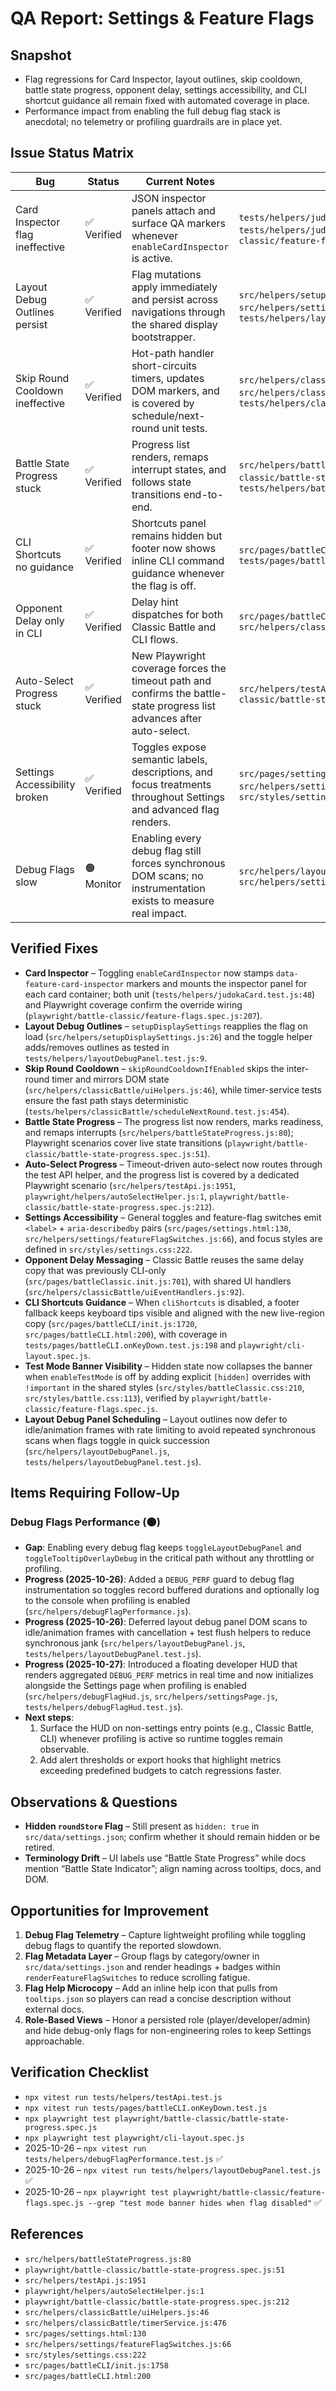 # QA Report: Settings & Feature Flags

## Snapshot

- Flag regressions for Card Inspector, layout outlines, skip cooldown, battle state progress, opponent delay, settings accessibility, and CLI shortcut guidance all remain fixed with automated coverage in place.
- Performance impact from enabling the full debug flag stack is anecdotal; no telemetry or profiling guardrails are in place yet.

## Issue Status Matrix

| Bug                             | Status      | Current Notes                                                                                                           | Evidence                                                                                                                                                  |
| ------------------------------- | ----------- | ----------------------------------------------------------------------------------------------------------------------- | --------------------------------------------------------------------------------------------------------------------------------------------------------- |
| Card Inspector flag ineffective | ✅ Verified | JSON inspector panels attach and surface QA markers whenever `enableCardInspector` is active.                           | `tests/helpers/judokaCard.test.js:48`, `tests/helpers/judokaCard.test.js:85`, `playwright/battle-classic/feature-flags.spec.js:207`                       |
| Layout Debug Outlines persist   | ✅ Verified | Flag mutations apply immediately and persist across navigations through the shared display bootstrapper.                | `src/helpers/setupDisplaySettings.js:26`, `src/helpers/settingsPage.js:178`, `tests/helpers/layoutDebugPanel.test.js:9`                                   |
| Skip Round Cooldown ineffective | ✅ Verified | Hot-path handler short-circuits timers, updates DOM markers, and is covered by schedule/next-round unit tests.          | `src/helpers/classicBattle/uiHelpers.js:46`, `src/helpers/classicBattle/timerService.js:476`, `tests/helpers/classicBattle/scheduleNextRound.test.js:454` |
| Battle State Progress stuck     | ✅ Verified | Progress list renders, remaps interrupt states, and follows state transitions end-to-end.                               | `src/helpers/battleStateProgress.js:80`, `playwright/battle-classic/battle-state-progress.spec.js:1`, `tests/helpers/battleStateProgress.test.js:26`      |
| CLI Shortcuts no guidance       | ✅ Verified | Shortcuts panel remains hidden but footer now shows inline CLI command guidance whenever the flag is off.               | `src/pages/battleCLI/init.js:1758`, `tests/pages/battleCLI.onKeyDown.test.js:198`                                                                         |
| Opponent Delay only in CLI      | ✅ Verified | Delay hint dispatches for both Classic Battle and CLI flows.                                                            | `src/pages/battleClassic.init.js:701`, `src/helpers/classicBattle/uiEventHandlers.js:92`                                                                  |
| Auto-Select Progress stuck      | ✅ Verified | New Playwright coverage forces the timeout path and confirms the battle-state progress list advances after auto-select. | `src/helpers/testApi.js:1951`, `playwright/battle-classic/battle-state-progress.spec.js:212`                                                              |
| Settings Accessibility broken   | ✅ Verified | Toggles expose semantic labels, descriptions, and focus treatments throughout Settings and advanced flag renders.       | `src/pages/settings.html:130`, `src/helpers/settings/featureFlagSwitches.js:66`, `src/styles/settings.css:222`                                            |
| Debug Flags slow                | 🟠 Monitor  | Enabling every debug flag still forces synchronous DOM scans; no instrumentation exists to measure real impact.         | `src/helpers/layoutDebugPanel.js:1`, `src/helpers/settings/featureFlagSwitches.js:88`                                                                     |

## Verified Fixes

- **Card Inspector** – Toggling `enableCardInspector` now stamps `data-feature-card-inspector` markers and mounts the inspector panel for each card container; both unit (`tests/helpers/judokaCard.test.js:48`) and Playwright coverage confirm the override wiring (`playwright/battle-classic/feature-flags.spec.js:207`).
- **Layout Debug Outlines** – `setupDisplaySettings` reapplies the flag on load (`src/helpers/setupDisplaySettings.js:26`) and the toggle helper adds/removes outlines as tested in `tests/helpers/layoutDebugPanel.test.js:9`.
- **Skip Round Cooldown** – `skipRoundCooldownIfEnabled` skips the inter-round timer and mirrors DOM state (`src/helpers/classicBattle/uiHelpers.js:46`), while timer-service tests ensure the fast path stays deterministic (`tests/helpers/classicBattle/scheduleNextRound.test.js:454`).
- **Battle State Progress** – The progress list now renders, marks readiness, and remaps interrupts (`src/helpers/battleStateProgress.js:80`); Playwright scenarios cover live state transitions (`playwright/battle-classic/battle-state-progress.spec.js:51`).
- **Auto-Select Progress** – Timeout-driven auto-select now routes through the test API helper, and the progress list is covered by a dedicated Playwright scenario (`src/helpers/testApi.js:1951`, `playwright/helpers/autoSelectHelper.js:1`, `playwright/battle-classic/battle-state-progress.spec.js:212`).
- **Settings Accessibility** – General toggles and feature-flag switches emit `<label>` + `aria-describedby` pairs (`src/pages/settings.html:130`, `src/helpers/settings/featureFlagSwitches.js:66`), and focus styles are defined in `src/styles/settings.css:222`.
- **Opponent Delay Messaging** – Classic Battle reuses the same delay copy that was previously CLI-only (`src/pages/battleClassic.init.js:701`), with shared UI handlers (`src/helpers/classicBattle/uiEventHandlers.js:92`).
- **CLI Shortcuts Guidance** – When `cliShortcuts` is disabled, a footer fallback keeps keyboard tips visible and aligned with the new live-region copy (`src/pages/battleCLI/init.js:1720`, `src/pages/battleCLI.html:200`), with coverage in `tests/pages/battleCLI.onKeyDown.test.js:198` and `playwright/cli-layout.spec.js`.
- **Test Mode Banner Visibility** – Hidden state now collapses the banner when `enableTestMode` is off by adding explicit `[hidden]` overrides with `!important` in the shared styles (`src/styles/battleClassic.css:210`, `src/styles/battle.css:113`), verified by `playwright/battle-classic/feature-flags.spec.js`.
- **Layout Debug Panel Scheduling** – Layout outlines now defer to idle/animation frames with rate limiting to avoid repeated synchronous scans when flags toggle in quick succession (`src/helpers/layoutDebugPanel.js`, `tests/helpers/layoutDebugPanel.test.js`).

## Items Requiring Follow-Up

### Debug Flags Performance (🟠)

- **Gap**: Enabling every debug flag keeps `toggleLayoutDebugPanel` and `toggleTooltipOverlayDebug` in the critical path without any throttling or profiling.
- **Progress (2025-10-26)**: Added a `DEBUG_PERF` guard to debug flag instrumentation so toggles record buffered durations and optionally log to the console when profiling is enabled (`src/helpers/debugFlagPerformance.js`).
- **Progress (2025-10-26)**: Deferred layout debug panel DOM scans to idle/animation frames with cancellation + test flush helpers to reduce synchronous jank (`src/helpers/layoutDebugPanel.js`, `tests/helpers/layoutDebugPanel.test.js`).
- **Progress (2025-10-27)**: Introduced a floating developer HUD that renders aggregated `DEBUG_PERF` metrics in real time and now initializes alongside the Settings page when profiling is enabled (`src/helpers/debugFlagHud.js`, `src/helpers/settingsPage.js`, `tests/helpers/debugFlagHud.test.js`).
- **Next steps**:
  1. Surface the HUD on non-settings entry points (e.g., Classic Battle, CLI) whenever profiling is active so runtime toggles remain observable.
  2. Add alert thresholds or export hooks that highlight metrics exceeding predefined budgets to catch regressions faster.

## Observations & Questions

- **Hidden `roundStore` Flag** – Still present as `hidden: true` in `src/data/settings.json`; confirm whether it should remain hidden or be retired.
- **Terminology Drift** – UI labels use “Battle State Progress” while docs mention “Battle State Indicator”; align naming across tooltips, docs, and DOM.

## Opportunities for Improvement

1. **Debug Flag Telemetry** – Capture lightweight profiling while toggling debug flags to quantify the reported slowdown.
2. **Flag Metadata Layer** – Group flags by category/owner in `src/data/settings.json` and render headings + badges within `renderFeatureFlagSwitches` to reduce scrolling fatigue.
3. **Flag Help Microcopy** – Add an inline help icon that pulls from `tooltips.json` so players can read a concise description without external docs.
4. **Role-Based Views** – Honor a persisted role (player/developer/admin) and hide debug-only flags for non-engineering roles to keep Settings approachable.

## Verification Checklist

- `npx vitest run tests/helpers/testApi.test.js`
- `npx vitest run tests/pages/battleCLI.onKeyDown.test.js`
- `npx playwright test playwright/battle-classic/battle-state-progress.spec.js`
- `npx playwright test playwright/cli-layout.spec.js`
- 2025-10-26 – `npx vitest run tests/helpers/debugFlagPerformance.test.js` ✅
- 2025-10-26 – `npx vitest run tests/helpers/layoutDebugPanel.test.js` ✅
- 2025-10-26 – `npx playwright test playwright/battle-classic/feature-flags.spec.js --grep "test mode banner hides when flag disabled"` ✅

## References

- `src/helpers/battleStateProgress.js:80`
- `playwright/battle-classic/battle-state-progress.spec.js:51`
- `src/helpers/testApi.js:1951`
- `playwright/helpers/autoSelectHelper.js:1`
- `playwright/battle-classic/battle-state-progress.spec.js:212`
- `src/helpers/classicBattle/uiHelpers.js:46`
- `src/helpers/classicBattle/timerService.js:476`
- `src/pages/settings.html:130`
- `src/helpers/settings/featureFlagSwitches.js:66`
- `src/styles/settings.css:222`
- `src/pages/battleCLI/init.js:1758`
- `src/pages/battleCLI.html:200`
